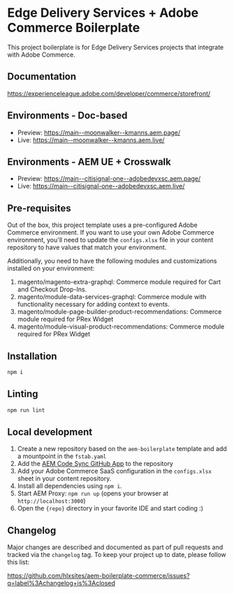 # Edge Delivery Services + Adobe Commerce Boilerplate
This project boilerplate is for Edge Delivery Services projects that integrate with Adobe Commerce.

## Documentation
https://experienceleague.adobe.com/developer/commerce/storefront/

## Environments - Doc-based

- Preview: https://main--moonwalker--kmanns.aem.page/
- Live: https://main--moonwalker--kmanns.aem.live/

## Environments - AEM UE + Crosswalk

- Preview: https://main--citisignal-one--adobedevxsc.aem.page/
- Live: https://main--citisignal-one--adobedevxsc.aem.live/

## Pre-requisites

Out of the box, this project template uses a pre-configured Adobe Commerce environment. If you want to use your own Adobe Commerce environment, you'll need to update the `configs.xlsx` file in your content repository to have values that match your environment.

Additionally, you need to have the following modules and customizations installed on your environment:

1. magento/magento-extra-graphql: Commerce module required for Cart and Checkout Drop-Ins.
1. magento/module-data-services-graphql: Commerce module with functionality necessary for adding context to events.
1. magento/module-page-builder-product-recommendations: Commerce module required for PRex Widget
1. magento/module-visual-product-recommendations: Commerce module required for PRex Widget
<!-- 1. TODO: Add further prereqs.  -->

## Installation

```sh
npm i
```

## Linting

```sh
npm run lint
```

## Local development

1. Create a new repository based on the `aem-boilerplate` template and add a mountpoint in the `fstab.yaml`
1. Add the [AEM Code Sync GitHub App](https://github.com/apps/aem-code-sync) to the repository
1. Add your Adobe Commerce SaaS configuration in the `configs.xlsx` sheet in your content repository.
1. Install all dependencies using `npm i`.
1. Start AEM Proxy: `npm run up` (opens your browser at `http://localhost:3000`)
1. Open the `{repo}` directory in your favorite IDE and start coding :)

## Changelog

Major changes are described and documented as part of pull requests and tracked via the `changelog` tag. To keep your project up to date, please follow this list:

https://github.com/hlxsites/aem-boilerplate-commerce/issues?q=label%3Achangelog+is%3Aclosed
